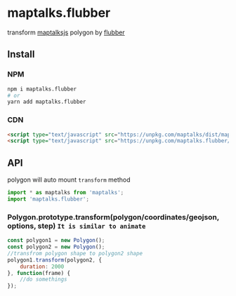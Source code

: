 # maptalks.flubber

transform [maptalksjs](https://github.com/maptalks/maptalks.js) polygon by [flubber](https://github.com/veltman/flubber)

## Install

### NPM

```sh
npm i maptalks.flubber
# or
yarn add maptalks.flubber
```

### CDN

```html
<script type="text/javascript" src="https://unpkg.com/maptalks/dist/maptalks.min.js"></script>
<script type="text/javascript" src="https://unpkg.com/maptalks.flubber/dist/maptalks.flubber.js"></script>
```

## API

polygon will auto mount `transform` method

```js
import * as maptalks from 'maptalks';
import 'maptalks.flubber';
```

### Polygon.prototype.transform(polygon/coordinates/geojson, options, step) `It is similar to animate`

```js
const polygon1 = new Polygon();
const polygon2 = new Polygon();
//transfrom polygon shape to polygon2 shape
polygon1.transform(polygon2, {
    duration: 2000
}, function(frame) {
    //do somethings
});
```
